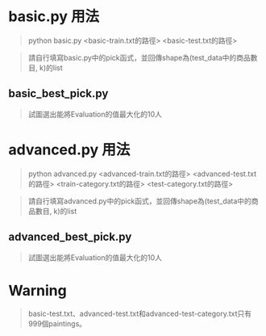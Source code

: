 # basic.py 用法
> python basic.py <basic-train.txt的路徑> <basic-test.txt的路徑>

> 請自行填寫basic.py中的pick函式，並回傳shape為(test_data中的商品數目, k)的list

## basic_best_pick.py
> 試圖選出能將Evaluation的值最大化的10人 


# advanced.py 用法
> python advanced.py <advanced-train.txt的路徑> <advanced-test.txt的路徑> <train-category.txt的路徑> <test-category.txt的路徑>

> 請自行填寫advanced.py中的pick函式，並回傳shape為(test_data中的商品數目, k)的list

## advanced_best_pick.py
> 試圖選出能將Evaluation的值最大化的10人 

# Warning
> basic-test.txt、advanced-test.txt和advanced-test-category.txt只有999個paintings。
